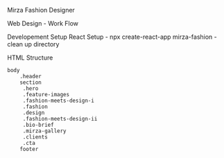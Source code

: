 Mirza
Fashion Designer

Web Design - Work Flow

Developement Setup
React Setup
    - npx create-react-app mirza-fashion
    - clean up directory    


HTML Structure
    
    body
        .header
        section
         .hero
         .feature-images
         .fashion-meets-design-i
         .fashion
         .design
         .fashion-meets-design-ii
         .bio-brief
         .mirza-gallery
         .clients
         .cta
        footer
